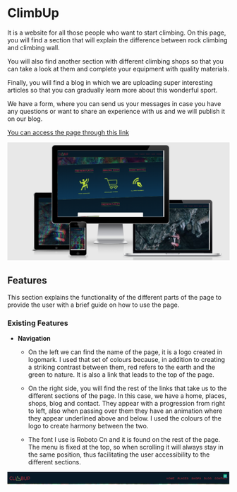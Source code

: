  # ClimbUp

It is a website for all those people who want to start climbing. On this page, you will find a section that will explain the difference between rock climbing and climbing wall.

You will also find another section with different climbing shops so that you can take a look at them and complete your equipment with quality materials.

Finally, you will find a blog in which we are uploading super interesting articles so that you can gradually learn more about this wonderful sport.

We have a form, where you can send us your messages in case you have any questions or want to share an experience with us and we will publish it on our blog.

[You can access the page through this link](https://alopmel.github.io/ClimbUp/)

<img src="assets/img/readme/climUp-responsive.png" width="800">

## Features
This section explains the functionality of the different parts of the page to provide the user with a brief guide on how to use the page.
### Existing Features

* **Navigation**

     * On the left we can find the name of the page, it is a logo created in logomark. I used that set of colours because, in addition to creating a striking contrast between them, red refers to the earth and the green to nature. It is also a link that leads to the top of the page.
     
     * On the right side, you will find the rest of the links that take us to the different sections of the page. In this case, we have a home, places, shops, blog and contact. They appear with a progression from right to left, also when passing over them they have an animation where they appear underlined above and below. I used the colours of the logo to create harmony between the two.
     
     * The font I use is Roboto Cn and it is found on the rest of the page. The menu is fixed at the top, so when scrolling it will always stay in the same position, thus facilitating the user accessibility to the different sections.

<img src="assets/img/readme/navbar.png" width="800">